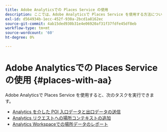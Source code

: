 ```yaml
---
title: Adobe Analyticsでの Places Service の使用
description: ここでは、Adobe Analyticsで Places Service を使用する方法について説明します。
exl-id: d564934b-1ecc-452f-930a-2bcd1a8162ec
source-git-commit: 4ab15ded930b31e4e06920af31f37fdfe45df8eb
workflow-type: tm+mt
source-wordcount: '60'
ht-degree: 0%

---
```


# Adobe Analyticsでの Places Service の使用 {#places-with-aa}

Adobe Analyticsで Places Service を使用すると、次のタスクを実行できます。

* [Analytics を介した POI 入口データと出口データの送信](/help/use-places-with-other-solutions/places-adobe-analytics/use-places-adobe-analytics.md)
* [Analytics リクエストへの場所コンテキストの追加](/help/use-places-with-other-solutions/places-adobe-analytics/run-reports-aa-places-data.md)
* [Analytics Workspaceでの場所データのレポート](/help/use-places-with-other-solutions/places-adobe-analytics/run-reports-aa-places-data.md)
